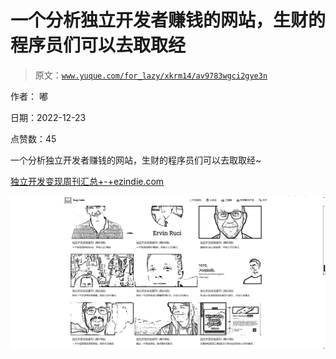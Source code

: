 # 一个分析独立开发者赚钱的网站，生财的程序员们可以去取取经

> 原文：[`www.yuque.com/for_lazy/xkrm14/av9783wgci2gye3n`](https://www.yuque.com/for_lazy/xkrm14/av9783wgci2gye3n)

作者： 嘟 

日期：2022-12-23 

点赞数：45 

一个分析独立开发者赚钱的网站，生财的程序员们可以去取取经~ 

[独立开发变现周刊汇总+-+ezindie.com](https://www.ezindie.com/weekly) 

![](img/e656447d45166dc3797c6244dc61694d.png) 

